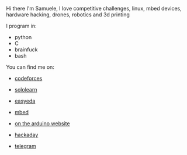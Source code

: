 Hi there I'm Samuele,
I love competitive challenges, linux, mbed devices, hardware hacking, drones, robotics and 3d printing

I program in:

* python
* C
* brainfuck
* bash


You can find me on:

* [codeforces](https://codeforces.com/profile/samueleisalinuxuser)

* [sololearn](https://www.sololearn.com/Profile/19920923)

* [easyeda](https://easyeda.com/samueleisalinuxuser)

* [mbed](https://os.mbed.com/users/samueleisalinuxuser)

* [on the arduino website]()

* [hackaday](https://www.hackaday.io/samueleisalinuxuser)

* [telegram](t.me/samueleisalinuxuser)
